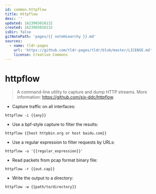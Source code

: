```yaml
---
id: common.httpflow
title: Httpflow
desc: ''
updated: 1623965016132
created: 1623965016132
isDir: false
gitNotePath: 'pages/{{ noteHiearchy }}.md'
sources:
  - name: tldr-pages
    url: 'https://github.com/tldr-pages/tldr/blob/master/LICENSE.md'
    license: Creative Commons
---
```

# httpflow

> A command-line utility to capture and dump HTTP streams.
> More information: <https://github.com/six-ddc/httpflow>.

- Capture traffic on all interfaces:

`httpflow -i {{any}}`

- Use a bpf-style capture to filter the results:

`httpflow {{host httpbin.org or host baidu.com}}`

- Use a regular expression to filter requests by URLs:

`httpflow -u '{{regular_expression}}'`

- Read packets from pcap format binary file:

`httpflow -r {{out.cap}}`

- Write the output to a directory:

`httpflow -w {{path/to/directory}}`

